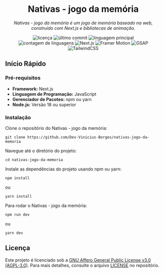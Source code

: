 <h1 align="center">Nativas - jogo da memória</h1>
<p align="center">
    <em>Nativas - jogo da memória é um jogo de memória baseado na web, construído com Next.js e bibliotecas de animação.</em>
</p>
<p align="center">
    <img src="https://img.shields.io/github/license/Dev-Vinicius-Borges/nativas-jogo-da-memoria?style=default&logo=opensourceinitiative&logoColor=white&color=0080ff" alt="licença">
    <img src="https://img.shields.io/github/last-commit/Dev-Vinicius-Borges/nativas-jogo-da-memoria?style=default&logo=git&logoColor=white&color=0080ff" alt="último commit">
    <img src="https://img.shields.io/github/languages/top/Dev-Vinicius-Borges/nativas-jogo-da-memoria?style=default&color=0080ff" alt="linguagem principal">
    <img src="https://img.shields.io/github/languages/count/Dev-Vinicius-Borges/nativas-jogo-da-memoria?style=default&color=0080ff" alt="contagem de linguagens">
    <img src="https://img.shields.io/badge/Next.js-000000?style=for-the-badge&logo=nextdotjs&logoColor=white" alt="Next.js">
    <img src="https://img.shields.io/badge/Framer%20Motion-0055FF?style=for-the-badge&logo=framer&logoColor=white" alt="Framer Motion">
    <img src="https://img.shields.io/badge/GSAP-88CE02?style=for-the-badge&logo=greensock&logoColor=white" alt="GSAP">
    <img src="https://img.shields.io/badge/TailwindCSS-38B2AC?style=for-the-badge&logo=tailwind-css&logoColor=white" alt="TailwindCSS">
</p>

## Início Rápido

### Pré-requisitos

- **Framework:** Next.js
- **Linguagem de Programação:** JavaScript
- **Gerenciador de Pacotes:** npm ou yarn
- **Node.js:** Versão 18 ou superior

### Instalação

Clone o repositório do Nativas - jogo da memória:
   
```
git clone https://github.com/Dev-Vinicius-Borges/nativas-jogo-da-memoria
```

Navegue até o diretório do projeto:
```
cd nativas-jogo-da-memoria
```

Instale as dependências do projeto usando npm ou yarn:
```
npm install
```

ou

```
yarn install
```

Para rodar o Nativas - jogo da memória:

```
npm run dev
```

ou

```
yarn dev
```

## Licença

Este projeto é licenciado sob a [GNU Affero General Public License v3.0 (AGPL-3.0)](https://www.gnu.org/licenses/agpl-3.0.html). Para mais detalhes, consulte o arquivo [LICENSE](https://github.com/Dev-Vinicius-Borges/clinicare/blob/main/LICENSE) no repositório.
